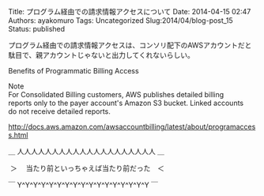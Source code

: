 Title: プログラム経由での請求情報アクセスについて
Date: 2014-04-15 02:47
Authors: ayakomuro
Tags:  Uncategorized
Slug:2014/04/blog-post_15
Status: published

プログラム経由での請求情報アクセスは、コンソリ配下のAWSアカウントだと駄目で、親アカウントじゃないと出力してくれないらしい。


Benefits of Programmatic Billing Access

Note  
For Consolidated Billing customers, AWS publishes detailed billing  
reports only to the payer account\'s Amazon S3 bucket. Linked accounts  
do not receive detailed reports.

<http://docs.aws.amazon.com/awsaccountbilling/latest/about/programaccess.html>









＿ 人人人人人人人人人人人人人人人人人人人人 ＿





 ＞ 　当たり前といっちゃえば当たり前だった　＜





￣ Y\^Y\^Y\^Y\^Y\^Y\^Y\^Y\^Y\^Y\^Y\^Y\^Y\^Y\^Y\^Y\^Y ￣




